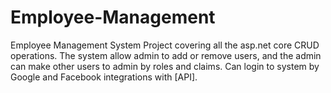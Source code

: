 # Employee-Management
Employee Management System
Project covering all the asp.net core CRUD operations.
The system allow admin to add or remove users, and the admin can make other users to admin by roles and claims.
Can login to system by Google and Facebook integrations with [API].
